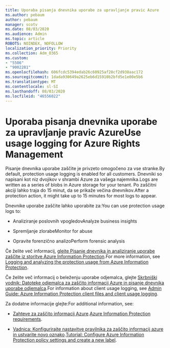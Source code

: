 ```yaml
---
title: Uporaba pisanja dnevnika uporabe za upravljanje pravic Azure
ms.author: pebaum
author: pebaum
manager: scotv
ms.date: 08/03/2020
ms.audience: Admin
ms.topic: article
ROBOTS: NOINDEX, NOFOLLOW
localization_priority: Priority
ms.collection: Adm_O365
ms.custom:
- "5506"
- "9002281"
ms.openlocfilehash: 606fcdc5394edab26c60925af28cf2d938aac172
ms.sourcegitcommit: 1dada930649a2625eb6d15910b2bfd5e1e00e5b6
ms.translationtype: MT
ms.contentlocale: sl-SI
ms.lasthandoff: 08/03/2020
ms.locfileid: "46556022"
---
```

# <a name="use-usage-logging-for-azure-rights-management"></a><span data-ttu-id="f2241-102">Uporaba pisanja dnevnika uporabe za upravljanje pravic Azure</span><span class="sxs-lookup"><span data-stu-id="f2241-102">Use usage logging for Azure Rights Management</span></span>

<span data-ttu-id="f2241-103">Pisanje dnevnika uporabe zaščite je privzeto omogočeno za vse stranke.</span><span class="sxs-lookup"><span data-stu-id="f2241-103">By default, protection usage logging is enabled for all customers.</span></span> <span data-ttu-id="f2241-104">Dnevniki so napisani kot niz dvojikov v shrambi Azure za vašega najemnika.</span><span class="sxs-lookup"><span data-stu-id="f2241-104">Logs are written as a series of blobs in Azure storage for your tenant.</span></span> <span data-ttu-id="f2241-105">Po zaščitni akciji lahko traja do 15 minut, da se prikaže večina dnevnikov.</span><span class="sxs-lookup"><span data-stu-id="f2241-105">After a protection action, it might take up to 15 minutes for most logs to appear.</span></span>

<span data-ttu-id="f2241-106">Dnevnike uporabe zaščite lahko uporabite za:</span><span class="sxs-lookup"><span data-stu-id="f2241-106">You can use protection usage logs to:</span></span>

- <span data-ttu-id="f2241-107">Analiziranje poslovnih vpogledov</span><span class="sxs-lookup"><span data-stu-id="f2241-107">Analyze business insights</span></span>

- <span data-ttu-id="f2241-108">Spremljanje zlorabe</span><span class="sxs-lookup"><span data-stu-id="f2241-108">Monitor for abuse</span></span>

- <span data-ttu-id="f2241-109">Opravite forenzično analizo</span><span class="sxs-lookup"><span data-stu-id="f2241-109">Perform forensic analysis</span></span>

<span data-ttu-id="f2241-110">Če želite več informacij, [glejte Pisanje dnevnika in analiziranje uporabe zaščite iz storitve Azure Information Protection](https://docs.microsoft.com/azure/information-protection/log-analyze-usage).</span><span class="sxs-lookup"><span data-stu-id="f2241-110">For more information, see [Logging and analyzing the protection usage from Azure Information Protection](https://docs.microsoft.com/azure/information-protection/log-analyze-usage).</span></span>

<span data-ttu-id="f2241-111">Če želite več informacij o beleženju uporabe odjemalca, glejte [Skrbniški vodnik: Datoteke odjemalca za zaščito informacij Azure in pisanje dnevnika uporabe odjemalca](https://docs.microsoft.com/azure/information-protection/rms-client/client-admin-guide-files-and-logging).</span><span class="sxs-lookup"><span data-stu-id="f2241-111">For information about client usage logging, see [Admin Guide: Azure Information Protection client files and client usage logging](https://docs.microsoft.com/azure/information-protection/rms-client/client-admin-guide-files-and-logging).</span></span>

<span data-ttu-id="f2241-112">Za dodatne informacije glejte:</span><span class="sxs-lookup"><span data-stu-id="f2241-112">For additional information, see:</span></span>

- <span data-ttu-id="f2241-113">[Zahteve za zaščito informacij Azure](https://docs.microsoft.com/azure/information-protection/get-started/requirements).</span><span class="sxs-lookup"><span data-stu-id="f2241-113">[Azure Information Protection requirements](https://docs.microsoft.com/azure/information-protection/get-started/requirements).</span></span>
    
- <span data-ttu-id="f2241-114">[Vadnica: Konfigurirajte nastavitve pravilnika za zaščito informacij azure in ustvarite novo oznako](https://docs.microsoft.com/azure/information-protection/get-started/infoprotect-quick-start-tutorial).</span><span class="sxs-lookup"><span data-stu-id="f2241-114">[Tutorial: Configure Azure Information Protection policy settings and create a new label](https://docs.microsoft.com/azure/information-protection/get-started/infoprotect-quick-start-tutorial).</span></span>